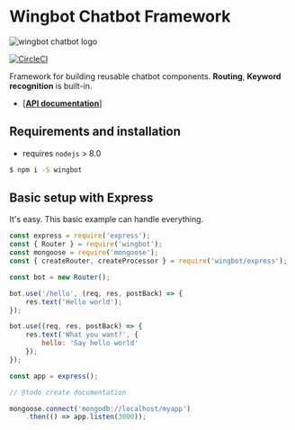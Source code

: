 # Wingbot Chatbot Framework

![wingbot chatbot logo](https://github.com/wingbotai/wingbot/raw/master/doc/logo.png "Wingbot Chatbot Framework")

[![CircleCI](https://circleci.com/gh/wingbotai/wingbot.svg?style=svg)](https://circleci.com/gh/wingbotai/wingbot)

Framework for building reusable chatbot components. **Routing**, **Keyword recognition** is built-in.

- [**[API documentation](https://wingbotai.github.com/wingbot)**]

## Requirements and installation

  - requires `nodejs` > 8.0

  ```bash
  $ npm i -S wingbot
  ```

## Basic setup with Express

It's easy. This basic example can handle everything.

```javascript
const express = require('express');
const { Router } = require('wingbot');
const mongoose = require('mongoose');
const { createRouter, createProcessor } = require('wingbot/express');

const bot = new Router();

bot.use('/hello', (req, res, postBack) => {
    res.text('Hello world');
});

bot.use((req, res, postBack) => {
    res.text('What you want?', {
        hello: 'Say hello world'
    });
});

const app = express();

// @todo create documentation

mongoose.connect('mongodb://localhost/myapp')
    .then(() => app.listen(3000));
```